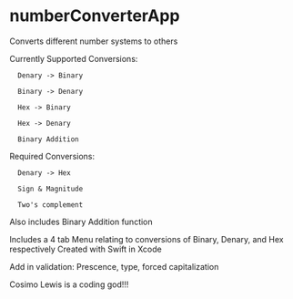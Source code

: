 # numberConverterApp

Converts different number systems to others

Currently Supported Conversions:

      Denary -> Binary

      Binary -> Denary

      Hex -> Binary
      
      Hex -> Denary

      Binary Addition

Required Conversions:

      Denary -> Hex

      Sign & Magnitude

      Two's complement

Also includes Binary Addition function

Includes a 4 tab Menu relating to conversions of Binary, Denary, and Hex respectively
Created with Swift in Xcode

Add in validation: Prescence, type, forced capitalization

Cosimo Lewis is a coding god!!!

